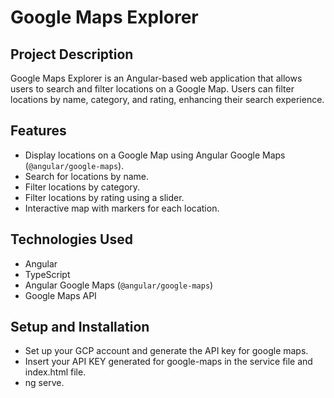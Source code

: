 # Google Maps Explorer  

## Project Description  
Google Maps Explorer is an Angular-based web application that allows users to search and filter locations on a Google Map. Users can filter locations by name, category, and rating, enhancing their search experience.  

## Features  
- Display locations on a Google Map using Angular Google Maps (`@angular/google-maps`).  
- Search for locations by name.  
- Filter locations by category.  
- Filter locations by rating using a slider.  
- Interactive map with markers for each location.  

## Technologies Used  
- Angular  
- TypeScript  
- Angular Google Maps (`@angular/google-maps`)  
- Google Maps API  

## Setup and Installation  

- Set up your GCP account and generate the API key for google maps.
- Insert your API KEY generated for google-maps in the service file and index.html file.
- ng serve.
